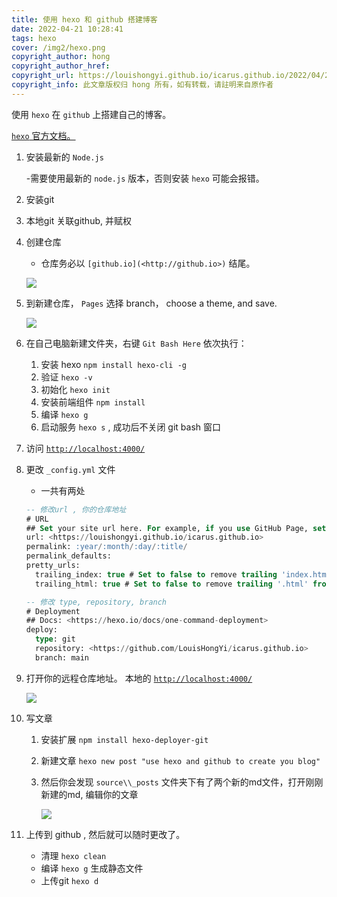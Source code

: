 ```yaml
---
title: 使用 hexo 和 github 搭建博客
date: 2022-04-21 10:28:41
tags: hexo
cover: /img2/hexo.png
copyright_author: hong
copyright_author_href: 
copyright_url: https://louishongyi.github.io/icarus.github.io/2022/04/21/use-hexo-and-github-to-create-you-blog/
copyright_info: 此文章版权归 hong 所有，如有转载，请註明来自原作者
---
```




使用 `hexo` 在 `github` 上搭建自己的博客。

[`hexo` 官方文档。](https://hexo.io/zh-cn/docs/)

1. 安装最新的 `Node.js`

   -需要使用最新的 `node.js` 版本，否则安装 `hexo` 可能会报错。

2. 安装git

3. 本地git 关联github, 并赋权
   <!-- more -->

4. 创建仓库

   - 仓库务必以 `[github.io](<http://github.io>)`  结尾。

   ![](create-repository.png)

5. 到新建仓库， `Pages` 选择 branch， choose  a theme, and save.

   ![](set-pages.png)

6. 在自己电脑新建文件夹，右键 `Git Bash Here` 依次执行：

   1. 安装 hexo `npm install hexo-cli -g`
   2. 验证 `hexo -v`
   3. 初始化 `hexo init`
   4. 安装前端组件 `npm install`
   5. 编译 `hexo g`
   6. 启动服务 `hexo s` , 成功后不关闭 git bash 窗口

7. 访问 [`http://localhost:4000/`](http://localhost:4000/)

8. 更改 `_config.yml` 文件

   - 一共有两处

   ```sql
   -- 修改url , 你的仓库地址
   # URL
   ## Set your site url here. For example, if you use GitHub Page, set url as '<https://username.github.io/project>'
   url: <https://louishongyi.github.io/icarus.github.io>
   permalink: :year/:month/:day/:title/
   permalink_defaults:
   pretty_urls:
     trailing_index: true # Set to false to remove trailing 'index.html' from permalinks
     trailing_html: true # Set to false to remove trailing '.html' from permalinks
   
   -- 修改 type, repository, branch 
   # Deployment
   ## Docs: <https://hexo.io/docs/one-command-deployment>
   deploy:
     type: git
     repository: <https://github.com/LouisHongYi/icarus.github.io>
     branch: main
   ```

9. 打开你的远程仓库地址。 本地的  [`http://localhost:4000/`](http://localhost:4000/)

   ![](url.png)

10. 写文章

    1. 安装扩展 `npm install hexo-deployer-git`

    2. 新建文章 `hexo new post "use hexo and github to create you blog"`

    3. 然后你会发现 `source\\_posts` 文件夹下有了两个新的md文件，打开刚刚新建的md, 编辑你的文章

       ![](folder.png)

11. 上传到 github , 然后就可以随时更改了。

    - 清理 `hexo clean`
    - 编译 `hexo g` 生成静态文件
    - 上传git `hexo d`
